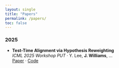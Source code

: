 ```yaml
---
layout: single
title: "Papers"
permalink: /papers/
toc: false
---
```


### 2025
- **Test-Time Alignment via Hypothesis Reweighting**  
  *ICML 2025 Workshop PUT* · Y. Lee, **J. Williams**, …  
  [Paper](#) · [Code](#)

